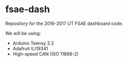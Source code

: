 # fsae-dash

Repository for the 2016-2017 UT FSAE dashboard code.

We will be using:
* Arduino Teensy 3.2
* Adafruit ILI19341
* High-speed CAN (ISO 11898-2)
